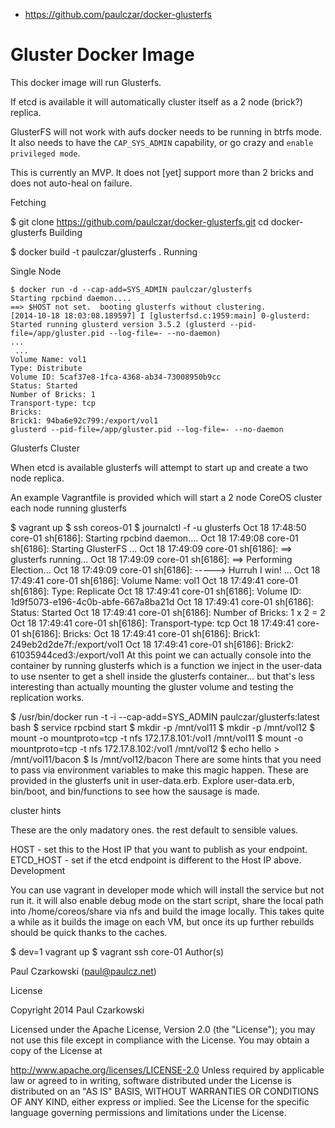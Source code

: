 

* https://github.com/paulczar/docker-glusterfs

# Gluster Docker Image

This docker image will run Glusterfs.

If etcd is available it will automatically cluster itself as a 2 node (brick?) replica.

GlusterFS will not work with aufs docker needs to be running in btrfs mode. It also needs to have the `CAP_SYS_ADMIN` capability, or go crazy and `enable privileged mode`.

This is currently an MVP. It does not [yet] support more than 2 bricks and does not auto-heal on failure.

Fetching

$ git clone https://github.com/paulczar/docker-glusterfs.git
cd docker-glusterfs
Building

$ docker build -t paulczar/glusterfs .
Running

Single Node

    $ docker run -d --cap-add=SYS_ADMIN paulczar/glusterfs
    Starting rpcbind daemon....
    ==> $HOST not set.  booting glusterfs without clustering.
    [2014-10-18 18:03:08.189597] I [glusterfsd.c:1959:main] 0-glusterd: Started running glusterd version 3.5.2 (glusterd --pid-file=/app/gluster.pid --log-file=- --no-daemon)
    ...
     ...
    Volume Name: vol1
    Type: Distribute
    Volume ID: 5caf37e8-1fca-4368-ab34-73008950b9cc
    Status: Started
    Number of Bricks: 1
    Transport-type: tcp
    Bricks:
    Brick1: 94ba6e92c799:/export/vol1
    glusterd --pid-file=/app/gluster.pid --log-file=- --no-daemon
Glusterfs Cluster

When etcd is available glusterfs will attempt to start up and create a two node replica.

An example Vagrantfile is provided which will start a 2 node CoreOS cluster each node running glusterfs

$ vagrant up
$ ssh coreos-01
$ journalctl -f -u glusterfs
Oct 18 17:48:50 core-01 sh[6186]: Starting rpcbind daemon....
Oct 18 17:49:08 core-01 sh[6186]: Starting GlusterFS
...
Oct 18 17:49:09 core-01 sh[6186]: ==> glusterfs running...
Oct 18 17:49:09 core-01 sh[6186]: ==> Performing Election...
Oct 18 17:49:09 core-01 sh[6186]: -----> Hurruh I win!
...
Oct 18 17:49:41 core-01 sh[6186]: Volume Name: vol1
Oct 18 17:49:41 core-01 sh[6186]: Type: Replicate
Oct 18 17:49:41 core-01 sh[6186]: Volume ID: 1d9f5073-e196-4c0b-abfe-667a8ba21d
Oct 18 17:49:41 core-01 sh[6186]: Status: Started
Oct 18 17:49:41 core-01 sh[6186]: Number of Bricks: 1 x 2 = 2
Oct 18 17:49:41 core-01 sh[6186]: Transport-type: tcp
Oct 18 17:49:41 core-01 sh[6186]: Bricks:
Oct 18 17:49:41 core-01 sh[6186]: Brick1: 249eb2d2de7f:/export/vol1
Oct 18 17:49:41 core-01 sh[6186]: Brick2: 61035944ced3:/export/vol1
At this point we can actually console into the container by running glusterfs which is a function we inject in the user-data to use nsenter to get a shell inside the glusterfs container... but that's less interesting than actually mounting the gluster volume and testing the replication works.

$ /usr/bin/docker run -t -i --cap-add=SYS_ADMIN paulczar/glusterfs:latest bash
$ service rpcbind start
$ mkdir -p /mnt/vol11
$ mkdir -p /mnt/vol12
$ mount -o mountproto=tcp -t nfs 172.17.8.101:/vol1 /mnt/vol11
$ mount -o mountproto=tcp -t nfs 172.17.8.102:/vol1 /mnt/vol12
$ echo hello > /mnt/vol11/bacon
$ ls /mnt/vol12/bacon
There are some hints that you need to pass via environment variables to make this magic happen. These are provided in the glusterfs unit in user-data.erb. Explore user-data.erb, bin/boot, and bin/functions to see how the sausage is made.

cluster hints

These are the only madatory ones. the rest default to sensible values.

HOST - set this to the Host IP that you want to publish as your endpoint.
ETCD_HOST - set if the etcd endpoint is different to the Host IP above.
Development

You can use vagrant in developer mode which will install the service but not run it. it will also enable debug mode on the start script, share the local path into /home/coreos/share via nfs and build the image locally. This takes quite a while as it builds the image on each VM, but once its up further rebuilds should be quick thanks to the caches.

$ dev=1 vagrant up
$ vagrant ssh core-01
Author(s)

Paul Czarkowski (paul@paulcz.net)

License

Copyright 2014 Paul Czarkowski

Licensed under the Apache License, Version 2.0 (the "License"); you may not use this file except in compliance with the License. You may obtain a copy of the License at

http://www.apache.org/licenses/LICENSE-2.0
Unless required by applicable law or agreed to in writing, software distributed under the License is distributed on an "AS IS" BASIS, WITHOUT WARRANTIES OR CONDITIONS OF ANY KIND, either express or implied. See the License for the specific language governing permissions and limitations under the License.